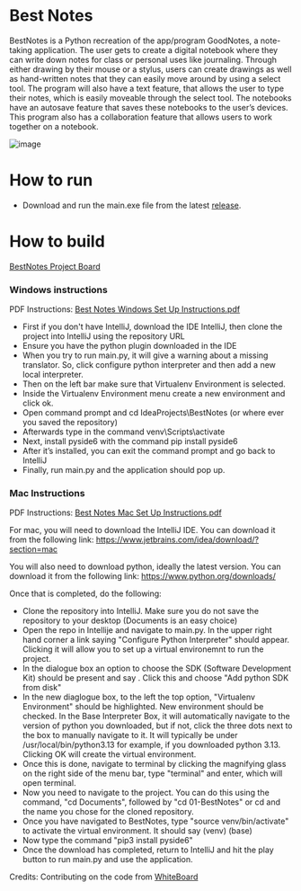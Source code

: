 # Best Notes
BestNotes is a Python recreation of the app/program GoodNotes, a note-taking application. 
The user gets to create a digital notebook 
where they can write down notes for class or personal uses like journaling.
Through either drawing by their mouse or a stylus, users can create drawings as well as hand-written notes 
that they can easily move around by using a select tool. The program will also have a text feature, 
that allows the user to type their notes, which is easily moveable through the select tool. 
The notebooks have an autosave feature that saves these notebooks to the user’s devices. 
This program also has a collaboration feature that allows users to work together on a notebook. 

![image](https://github.com/user-attachments/assets/32b973fa-7ff2-471e-81f0-33bcd8a35adf)

# How to run
- Download and run the main.exe file from the latest [release](https://github.com/cis3296f24/01-BestNotes/releases).

# How to build
[BestNotes Project Board](https://github.com/orgs/cis3296f24/projects/94/)

### Windows instructions
PDF Instructions: [Best Notes Windows Set Up Instructions.pdf](https://github.com/user-attachments/files/17594508/BestNotes.Instruction.pdf)

-	First if you don't have IntelliJ, download the IDE IntelliJ, then clone the project into IntelliJ using the repository URL
-	Ensure you have the python plugin downloaded in the IDE
-	When you try to run main.py, it will give a warning about a missing translator. So, click configure python interpreter and then add a new local interpreter.
-	Then on the left bar make sure that Virtualenv Environment is selected. 
-	Inside the Virtualenv Environment menu create a new environment and click ok.
-	Open command prompt and cd IdeaProjects\BestNotes (or where ever you saved the repository)
-	Afterwards type in the command venv\Scripts\activate
-	Next, install pyside6 with the command pip install pyside6
-	After it’s installed, you can exit the command prompt and go back to IntelliJ
-	Finally, run main.py and the application should pop up.

### Mac Instructions
PDF Instructions: [Best Notes Mac Set Up Instructions.pdf](https://github.com/user-attachments/files/17577744/Best.Notes.Mac.Set.Up.Instructions.pdf)

For mac, you will need to download the IntelliJ IDE. You can download it from the following link:
https://www.jetbrains.com/idea/download/?section=mac

You will also need to download python, ideally the latest version. You can download it from the following link:
https://www.python.org/downloads/

Once that is completed, do the following:
- Clone the repository into IntelliJ. Make sure you do not save the repository to your desktop (Documents is an easy choice)
- Open the repo in Intellije and navigate to main.py. In the upper right hand corner a link saying "Configure Python Interpreter" should appear. Clicking it will allow you to set up a virtual environemnt to run the project.
- In the dialogue box an option to choose the SDK (Software Development Kit) should be present and say <No Project SDK>. Click this and choose "Add python SDK from disk"
- In the new diaglogue box, to the left the top option, "Virtualenv Environment" should be highlighted. New environment should be checked. In the Base Interpreter Box, it will automatically navigate to the version of python you downloaded, but if not, click the three dots next to the box to manually navigate to it. It will typically be under /usr/local/bin/python3.13 for example, if you downloaded python 3.13. Clicking OK will create the virtual environment.
- Once this is done, navigate to terminal by clicking the magnifying glass on the right side of the menu bar, type "terminal" and enter, which will open terminal.
- Now you need to navigate to the project. You can do this using the command, "cd Documents", followed by "cd 01-BestNotes" or cd and the name you chose for the cloned repository.
- Once you have navigated to BestNotes, type "source venv/bin/activate" to activate the virtual environment. It should say (venv) (base) <rest of command line>
- Now type the command "pip3 install pyside6"
- Once the download has completed, return to IntelliJ and hit the play button to run main.py and use the application.

Credits: Contributing on the code from [WhiteBoard](https://github.com/Shabbar10/PySide-Whiteboard)

